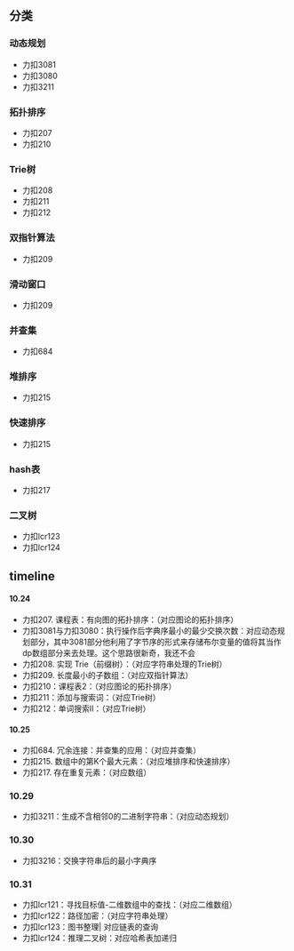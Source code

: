 ## 分类

### 动态规划

- 力扣3081
- 力扣3080
- 力扣3211

### 拓扑排序

- 力扣207
- 力扣210

### Trie树

- 力扣208
- 力扣211
- 力扣212

### 双指针算法

- 力扣209

### 滑动窗口

- 力扣209

### 并查集

- 力扣684

### 堆排序

- 力扣215

### 快速排序

- 力扣215

### hash表

- 力扣217

### 二叉树

- 力扣lcr123
- 力扣lcr124

## timeline

#### 10.24

- 力扣207. 课程表：有向图的拓扑排序：（对应图论的拓扑排序）
- 力扣3081与力扣3080：执行操作后字典序最小的最少交换次数：对应动态规划部分，其中3081部分他利用了字节序的形式来存储布尔变量的值将其当作dp数组部分来去处理。这个思路很新奇，我还不会
- 力扣208. 实现 Trie（前缀树）：（对应字符串处理的Trie树）
- 力扣209. 长度最小的子数组：（对应双指针算法）
- 力扣210：课程表2：（对应图论的拓扑排序）
- 力扣211：添加与搜索词：（对应Trie树）
- 力扣212：单词搜索II：（对应Trie树）

#### 10.25

- 力扣684. 冗余连接：并查集的应用：（对应并查集）
- 力扣215. 数组中的第K个最大元素：（对应堆排序和快速排序）
- 力扣217. 存在重复元素：（对应数组）

### 10.29

- 力扣3211：生成不含相邻0的二进制字符串：（对应动态规划）

### 10.30

- 力扣3216：交换字符串后的最小字典序

### 10.31

- 力扣lcr121：寻找目标值-二维数组中的查找：（对应二维数组）
- 力扣lcr122：路径加密：（对应字符串处理）
- 力扣lcr123：图书整理| 对应链表的查询
- 力扣lcr124：推理二叉树：对应哈希表加递归

